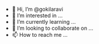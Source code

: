 - 👋 Hi, I’m @gokilaravi
- 👀 I’m interested in ...
- 🌱 I’m currently learning ...
- 💞️ I’m looking to collaborate on ...
- 📫 How to reach me ...

<!---
gokilaravi/gokilaravi is a ✨ special ✨ repository because its `README.md` (this file) appears on your GitHub profile.
You can click the Preview link to take a look at your changes.
--
->
